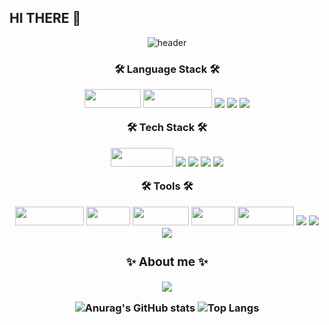 ## HI THERE 👋

<div align=center>
  
![header](https://capsule-render.vercel.app/api?type=Waving&color=gradient&height=220&section=header&text=This%20is%20Ye%20Ryung&fontSize=80)
 

<h3>🛠 Language Stack 🛠</h> 
<p></p>
<p>

 <img src= "https://img.shields.io/badge/java-%23ED8B00.svg?style=for-the-badge&logo=java&logoColor=white" width="90" height="30"/>
<img src="https://img.shields.io/badge/javascript-F7DF1E?style=for-the-badge&logo=javascript&logoColor=black" width="110" height="30"/> 
  <img src="https://img.shields.io/badge/python-3670A0?style=for-the-badge&logo=python&logoColor=FF9E0F">
  <img src="https://img.shields.io/badge/html5-E34F26?style=for-the-badge&logo=html5&logoColor=white">
  <img src= "https://img.shields.io/badge/MySQL-4479A1?style=for-the-badge&logo=Mysql&logoColor=white">
  <p>
<div align=center>
  
🛠 Tech Stack 🛠</h> 
<p></p>
<p>

<img src= "https://img.shields.io/badge/spring-%236DB33F.svg?style=for-the-badge&logo=spring&logoColor=white" width="100" height="30"/>
 <img src="https://img.shields.io/badge/Springboot-6DB33F?style=for-the-badge&logo=Springboot&logoColor=white">
 <img src="https://img.shields.io/badge/gradle-02303A?style=for-the-badge&logo=gradle&logoColor=white">
    <img src="https://img.shields.io/badge/Linux-FCC624?style=for-the-badge&logo=linux&logoColor=black">
  <img src="https://img.shields.io/badge/nginx-0096394?style=for-the-badge&logo=nginx&logoColor=white">
  <p>
<div align=center>
  
🛠 Tools 🛠
  <p></p>
  <p>
  <img src= "https://img.shields.io/badge/IntelliJIDEA-000000.svg?style=for-the-badge&logo=intellij-idea&logoColor=white" width="110" height="30"/>
  <img src= "https://img.shields.io/badge/AWS-%23FF9900.svg?style=for-the-badge&logo=amazon-aws&logoColor=white" width="70" height="30"/>
<img src= "https://img.shields.io/badge/Slack-4A154B?style=for-the-badge&logo=slack&logoColor=white" width="90" height="30"/>
<img src= "https://img.shields.io/badge/git-%23F05033.svg?style=for-the-badge&logo=git&logoColor=white" width="70" height="30"/>
<img src= "https://img.shields.io/badge/github-%23121011.svg?style=for-the-badge&logo=github&logoColor=white" width="90" height="30"/>
<img src= "https://img.shields.io/badge/github Actions-2088FF?style=for-the-badge&logo=github&logoColor=white">
<img src= "https://img.shields.io/badge/Amazon S3-569A31?style=for-the-badge&logo=Amazon S3&logoColor=white">
 <img src= "https://img.shields.io/badge/spring security-6DB33F?style=for-the-badge&logo=spring security&logoColor=white">
  
  <h3 align="center">✨ About me ✨ </h3>
<p align="center" float="left">

<a href="https://ye-ryung.tistory.com/"><img src="https://img.shields.io/badge/Tistory-FFB80B?style=flat-square&logo=Tistory&logoColor=white&link="/></a>
 
 ![Anurag's GitHub stats](https://github-readme-stats.vercel.app/api?username=ohyeryung&show_icons=true&theme=tokyonight) 
 ![Top Langs](https://github-readme-stats.vercel.app/api/top-langs/?username=ohyeryung&layout=compact&theme=tokyonight)
  
<!---
ohyeryung/ohyeryung is a ✨ special ✨ repository because its `README.md` (this file) appears on your GitHub profile.
You can click the Preview link to take a look at your changes.
--->

